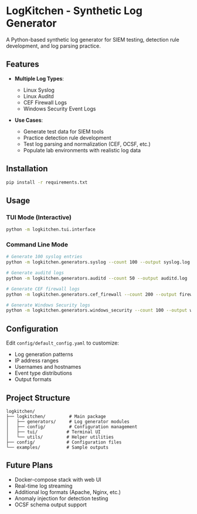 # LogKitchen - Synthetic Log Generator

A Python-based synthetic log generator for SIEM testing, detection rule development, and log parsing practice.

## Features

- **Multiple Log Types**:
  - Linux Syslog
  - Linux Auditd
  - CEF Firewall Logs
  - Windows Security Event Logs

- **Use Cases**:
  - Generate test data for SIEM tools
  - Practice detection rule development
  - Test log parsing and normalization (CEF, OCSF, etc.)
  - Populate lab environments with realistic log data

## Installation

```bash
pip install -r requirements.txt
```

## Usage

### TUI Mode (Interactive)
```bash
python -m logkitchen.tui.interface
```

### Command Line Mode
```bash
# Generate 100 syslog entries
python -m logkitchen.generators.syslog --count 100 --output syslog.log

# Generate auditd logs
python -m logkitchen.generators.auditd --count 50 --output auditd.log

# Generate CEF firewall logs
python -m logkitchen.generators.cef_firewall --count 200 --output firewall.log

# Generate Windows Security logs
python -m logkitchen.generators.windows_security --count 100 --output winsec.log
```

## Configuration

Edit `config/default_config.yaml` to customize:
- Log generation patterns
- IP address ranges
- Usernames and hostnames
- Event type distributions
- Output formats

## Project Structure

```
logkitchen/
├── logkitchen/         # Main package
│   ├── generators/     # Log generator modules
│   ├── config/         # Configuration management
│   ├── tui/           # Terminal UI
│   └── utils/         # Helper utilities
├── config/            # Configuration files
└── examples/          # Sample outputs
```

## Future Plans

- Docker-compose stack with web UI
- Real-time log streaming
- Additional log formats (Apache, Nginx, etc.)
- Anomaly injection for detection testing
- OCSF schema output support
